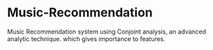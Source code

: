 # Music-Recommendation
Music Recommendation system using Conjoint analysis, an advanced analytic technique. which gives importance to features.  

